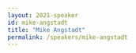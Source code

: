 ```yaml
---
layout: 2021-speaker
id: mike-angstadt
title: "Mike Angstadt"
permalink: /speakers/mike-angstadt
---
```

